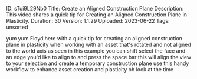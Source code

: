 ID: sTui9L29Nb0
Title: Create an Aligned Construction Plane
Description: This video shares a quick tip for Creating an Aligned Construction Plane in Plasticity.
Duration: 30
Version: 1.1.29
Uploaded: 2023-06-22
Tags: unsorted

yum yum
Floyd here with a quick tip for creating
an aligned construction plane in
plasticity when working with an asset
that's rotated and not aligned to the
world axis as seen in this example you
can shift select the face and an edge
you'd like to align to and press the
space bar this will align the view to
your selection and create a temporary
construction plane use this handy
workflow to enhance asset creation and
plasticity oh look at the time
